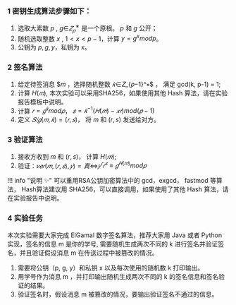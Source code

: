 ### 1 密钥生成算法步骤如下：

1. 选取大素数 $p$ , $g$∈$𝑍_𝑝^∗$ 是一个原根。 $p$ 和 $g$ 公开； 
2. 随机选取整数 $x$ , $1 < x < p-1$，计算 $y =  g^x mod p$。 
3. 公钥为 ${p,g,y}$，私钥为 $x$。  

### 2 签名算法

1. 给定待签消息 $𝑚 ，选择随机整数 $𝑘∈$𝑍_{𝑝−1}^∗$ ， 满足 gcd(k, p-1) = 1;
2. 计算 $H(𝑚)$, 本次实验可以采用SHA256，如果使用其他 Hash 算法，请在实验报告模板中说明。
3. 计算 $𝑟=𝑔^𝑘  mod ⁡𝑝$， $𝑠=𝑘^{−1} (𝐻(𝑚)−𝑥𝑟)mod⁡ (𝑝−1)$
4. 定义 $𝑆𝑖𝑔(𝑚,𝑘)=(𝑟,𝑠)$， 将 $m$ 和 $(r, s)$ 发送给对方。

### 3 验证算法

1. 接收方收到 $m$ 和 $(r, s)$， 计算 $H(𝑚)$;
2. 验证：$𝑣𝑒𝑟(𝑚,(𝑟,𝑠),𝑦)=真$⇔$𝑦^𝑟 𝑟^𝑠≡𝑔^{𝐻(𝑚)}  mod⁡ 𝑝$

!!! info "说明 :sparkles:"
   可以重用RSA公钥加密算法中的 gcd，exgcd， fastmod 等算法， Hash算法建议用 SHA256，可以直接调用，如果使用了其他 Hash 算法，请在实验报告中说明。 


### 4 实验任务

本次实验需要大家完成 ElGamal 数字签名算法，推荐大家用 Java 或者 Python 实现，签名的信息 m 是你的学号, 需要随机生成两次不同的 k 进行签名并验证签名，并且验证假设消息 m 在传送过程中被篡改的情况。

1. 需要将公钥（p, g, y）和私钥 x 以及每次使用的随机数 k 打印输出。
2. 用学号作为消息 m ，并打印输出随机生成两次不同的 k 的签名信息和签名验证的结果。
3. 验证签名时，假设消息 m 被篡改的情况，要输出验证签名不通过的信息。







